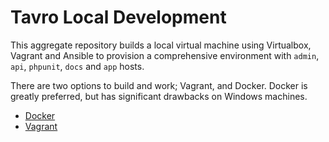 # Tavro Local Development

This aggregate repository builds a local virtual machine using Virtualbox, Vagrant and Ansible to provision a comprehensive environment with `admin`, `api`, `phpunit`, `docs` and `app` hosts.

There are two options to build and work; Vagrant, and Docker. Docker is greatly preferred, but has significant drawbacks on Windows machines.

* [Docker](https://github.com/Zoadilack/tavro-dev/blob/master/Docker.md)
* [Vagrant](https://github.com/Zoadilack/tavro-dev/blob/master/Vagrant.md)